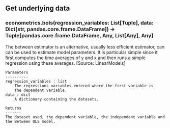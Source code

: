 ## Get underlying data 
### econometrics.bols(regression_variables: List[Tuple], data: Dict[str, pandas.core.frame.DataFrame]) -> Tuple[pandas.core.frame.DataFrame, Any, List[Any], Any]

The between estimator is an alternative, usually less efficient estimator, can can be used to
     estimate model parameters. It is particular simple since it first computes the time averages of
     y and x and then runs a simple regression using these averages. [Source: LinearModels]

    Parameters
    ----------
    regression_variables : list
        The regressions variables entered where the first variable is
        the dependent variable.
    data : dict
        A dictionary containing the datasets.

    Returns
    -------
    The dataset used, the dependent variable, the independent variable and
    the Between OLS model.
